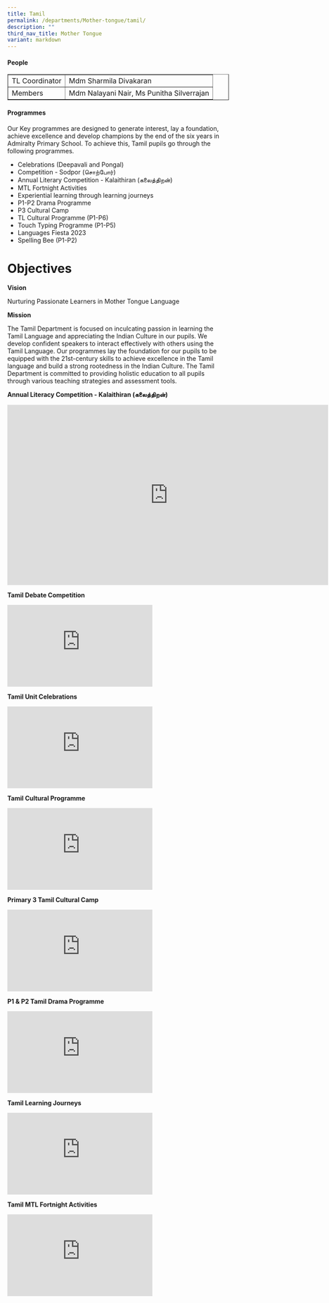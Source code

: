 ```yaml
---
title: Tamil
permalink: /departments/Mother-tongue/tamil/
description: ""
third_nav_title: Mother Tongue
variant: markdown
---
```

#### People
<table border="1" cellspacing="0" class="tg">
    <tbody><tr>
      <td height="28" class="tg-zr06">TL Coordinator</td>
      <td class="tg-zr06">Mdm Sharmila Divakaran</td>
    </tr>
    <tr>
      <td height="28" class="tg-zr06">Members</td>
      <td class="tg-zr06">Mdm Nalayani Nair, Ms Punitha Silverrajan</td>
</tr>
			<tr></tr></tbody></table>

#### Programmes

Our Key programmes are designed to generate interest, lay a foundation, achieve excellence and develop champions by the end of the six years in Admiralty Primary School. To achieve this, Tamil pupils go through the following programmes.

-  Celebrations (Deepavali and Pongal)
- Competition - Sodpor (சொற்போர்)
- Annual Literary Competition - Kalaithiran (கலைத்திறன்)
- MTL Fortnight Activities
- Experiential learning through learning journeys
- P1-P2 Drama Programme
- P3 Cultural Camp
- TL Cultural Programme (P1-P6)
- Touch Typing Programme (P1-P5)
- Languages Fiesta 2023
- Spelling Bee (P1-P2)

# Objectives

**Vision**

Nurturing Passionate Learners in Mother Tongue Language

**Mission**

The Tamil Department is focused on inculcating passion in learning the Tamil Language and appreciating the Indian Culture in our pupils. We develop confident speakers to interact effectively with others using the Tamil Language. Our programmes lay the foundation for our pupils to be equipped with the 21st-century skills to achieve excellence in the Tamil language and build a strong rootedness in the Indian Culture. The Tamil Department is committed to providing holistic education to all pupils through various teaching strategies and assessment tools.

**Annual Literacy Competition - Kalaithiran (கலைத்திறன்)**
<iframe allowfullscreen="" allow="accelerometer; autoplay; clipboard-write; encrypted-media; gyroscope; picture-in-picture; web-share" frameborder="0" title="Admiralty Primary School | Annual Literacy Competition (Kalaithiran)" src="https://www.youtube.com/embed/8LxjVL157zY" height="410" width="730"></iframe>

**Tamil Debate Competition**
<iframe allowfullscreen="" allow="accelerometer; autoplay; clipboard-write; encrypted-media; gyroscope; picture-in-picture; web-share" frameborder="0" title="Admiralty Primary School | Tamil Debate Competition" src="https://www.youtube.com/embed/xqj6EgBsygk" height="186" width="330"></iframe>

**Tamil Unit Celebrations**
<iframe allowfullscreen="" allow="accelerometer; autoplay; clipboard-write; encrypted-media; gyroscope; picture-in-picture; web-share" frameborder="0" title="Admiralty Primary School | Tamil Unit Celebrations" src="https://www.youtube.com/embed/zGlo_8wBcPc" height="186" width="330"></iframe>

**Tamil Cultural Programme**
<iframe allowfullscreen="" allow="accelerometer; autoplay; clipboard-write; encrypted-media; gyroscope; picture-in-picture; web-share" frameborder="0" title="Admiralty Primary School | Tamil Cultural Programme" src="https://www.youtube.com/embed/8CwZTPu1DqE" height="186" width="330"></iframe>

**Primary 3 Tamil Cultural Camp**
<iframe allowfullscreen="" allow="accelerometer; autoplay; clipboard-write; encrypted-media; gyroscope; picture-in-picture; web-share" frameborder="0" title="Admiralty Primary School | Primary 3 Tamil Cultural Camp" src="https://www.youtube.com/embed/hG19XNabIWM" height="186" width="330"></iframe>

**P1 &amp; P2 Tamil Drama Programme**
<iframe allowfullscreen="" allow="accelerometer; autoplay; clipboard-write; encrypted-media; gyroscope; picture-in-picture; web-share" frameborder="0" title="Admiralty Primary School | Primary 1 &amp; 2 Tamil Drama Programme" src="https://www.youtube.com/embed/mBVHTT1vzks" height="186" width="330"></iframe>

**Tamil Learning Journeys**
<iframe allowfullscreen="" allow="accelerometer; autoplay; clipboard-write; encrypted-media; gyroscope; picture-in-picture; web-share" frameborder="0" title="Admiralty Primary School | Tamil Learning Journeys" src="https://www.youtube.com/embed/dC42OmS60MQ" height="186" width="330"></iframe>

**Tamil MTL Fortnight Activities**
<iframe allowfullscreen="" allow="accelerometer; autoplay; clipboard-write; encrypted-media; gyroscope; picture-in-picture; web-share" frameborder="0" title="Admiralty Primary School | Tamil MTL Fortnight Activities" src="https://www.youtube.com/embed/0vvf_gKBUEs" height="186" width="330"></iframe>